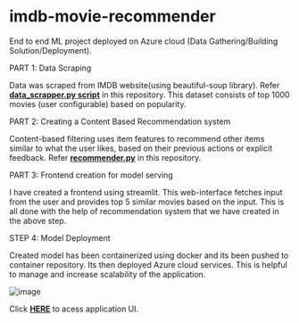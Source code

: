 # imdb-movie-recommender
End to end ML project deployed on Azure cloud (Data Gathering/Building Solution/Deployment). 

PART 1: Data Scraping

Data was scraped from IMDB website(using beautiful-soup library). Refer <a href="https://github.com/ujoshidev/imdb-movie-recommender/blob/main/data_scrapper.py" target="_blank"><strong>data_scrapper.py script</strong></a> in this repository. This dataset consists of top 1000 movies (user configurable) based on popularity.

PART 2: Creating a Content Based Recommendation system

Content-based filtering uses item features to recommend other items similar to what the user likes, based on their previous actions or explicit feedback. Refer <a href="https://github.com/ujoshidev/imdb-movie-recommender/blob/main/recommender.py" target="_blank"><strong>recommender.py</strong></a> in this repository.

PART 3: Frontend creation for model serving

I have created a frontend using streamlit. This web-interface fetches input from the user and provides top 5 similar movies based on the input. This is all done with the help of recommendation system that we have created in the above step.

STEP 4: Model Deployment

Created model has been containerized using docker and its been pushed to container repository. Its then deployed Azure cloud services. This is helpful to manage and increase scalability of the application.

![image](https://user-images.githubusercontent.com/25796899/154909314-72d45122-2e7a-4e00-a632-bff74495f42a.png)


Click <a href="https://imdb-movie-recommender.azurewebsites.net/" target="_blank"><strong>HERE</strong></a> to acess application UI. 

